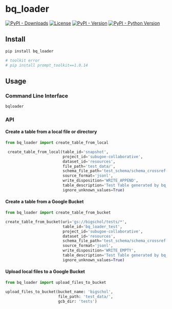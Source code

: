# bq_loader

[![PyPI - Downloads](https://img.shields.io/pypi/dm/bq_loader)](https://pypi.org/project/bq_loader/)
[![License](https://img.shields.io/github/license/naustica/bq_loader)](https://github.com/naustica/bq_loader/blob/master/LICENSE.txt)
[![PyPI - Version](https://img.shields.io/pypi/v/bq_loader)](https://pypi.org/project/bq_loader/)
[![PyPI - Python Version](https://img.shields.io/pypi/pyversions/bq_loader)](https://pypi.org/project/bq_loader/)

## Install

```bash
pip install bq_loader

# toolkit error
# pip install prompt_toolkit==1.0.14
```

## Usage

### Command Line Interface

```bash
bqloader
```

### API

#### Create a table from a local file or directory

```python
from bq_loader import create_table_from_local

 create_table_from_local(table_id='snapshot',
                         project_id='subugoe-collaborative',
                         dataset_id='resources',
                         file_path='test_data/',
                         schema_file_path='test_schema/schema_crossref.json',
                         source_format='jsonl',
                         write_disposition='WRITE_APPEND',
                         table_description='Test Table generated by bq_loader',
                         ignore_unknown_values=True)
```

#### Create a table from a Google Bucket

```python
from bq_loader import create_table_from_bucket

create_table_from_bucket(uri='gs://bigschol/tests/*',
                         table_id='bq_loader_test',
                         project_id='subugoe-collaborative',
                         dataset_id='resources',
                         schema_file_path='test_schema/schema_crossref.json',
                         source_format='jsonl',
                         write_disposition='WRITE_EMPTY',
                         table_description='Test Table generated by bq_loader',
                         ignore_unknown_values=True)
```

#### Upload local files to a Google Bucket

```python
from bq_loader import upload_files_to_bucket

upload_files_to_bucket(bucket_name: 'bigschol',
                       file_path: 'test_data/',
                       gcb_dir: 'tests')
```
